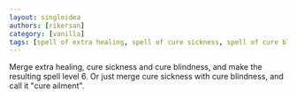 ```yaml
---
layout: singleidea
authors: [rikersan]
category: [vanilla]
tags: [spell of extra healing, spell of cure sickness, spell of cure blindness, spell levels, consolidation]
---
```

Merge extra healing, cure sickness and cure blindness, and make the resulting spell level 6. Or just merge cure sickness with cure blindness, and call it "cure ailment".
